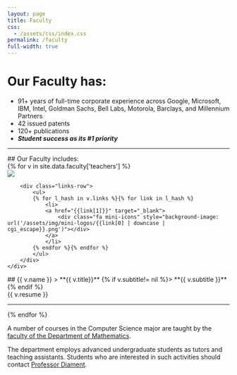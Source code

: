 ```yaml
---
layout: page
title: Faculty
css:
  - /assets/css/index.css
permalink: /faculty
full-width: true
---
```


# Our Faculty has:
* 91+ years of full-time corporate experience across Google, Microsoft, IBM, Intel, Goldman Sachs, Bell Labs, Motorola, Barclays, and Millennium Partners
* 42 issued patents
* 120+ publications
* __*Student success as its #1 priority*__

<hr />
## Our Faculty includes:

<div id="faculty-list">
{% for v in site.data.faculty['teachers'] %}

<div class="faculty">
    <div class="faculty-pic">
        <img class="faculty-img" src="/assets/img/faculty/{{v.name | cgi_escape }}.jpeg" />

        <div class="links-row">
            <ul>
            {% for l_hash in v.links %}{% for link in l_hash %}
                <li>
                <a href="{{link[1]}}" target="_blank">
                    <div class="fa mini-icons" style="background-image: url('/assets/img/mini-logos/{{link[0] | downcase | cgi_escape}}.png')"></div>
                </a>
                </li>
            {% endfor %}{% endfor %}
            </ul>
        </div>
    </div>

<div class="faculty-info" markdown="1">
## {{ v.name }}
> **{{ v.title}}**
{% if v.subtitle!= nil %}> **{{ v.subtitle }}**{% endif %}

<div class="resume" markdown="1">
{{ v.resume }}
</div>
</div>
</div>
<hr />
    {% endfor %}
</div>


A number of courses in the Computer Science major are taught by the [faculty of the Department of Mathematics](https://www.yu.edu/yeshiva-college/ug/mathematics/faculty).

The department employs advanced undergraduate students as tutors and teaching assistants. Students who are interested in such activities should contact [Professor Diament](https://www.yu.edu/faculty/pages/diament-judah).

